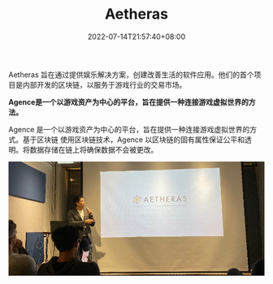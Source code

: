 ﻿---
weight: 
title: "Aetheras"
description: "Aetheras 旨在通过提供娱乐解决方案，创建改善生活的软件应用"
date: 2022-07-14T21:57:40+08:00
lastmod: 2022-07-14T16:45:40+08:00
draft: false
authors: ["whq985"]
featuredImage: "aetheras.jpg"
link: "https://www.aetheras.io/"
tags: ["研究机构","Aetheras"]
categories: ["navigation"]
navigation: ["研究机构"]
lightgallery: true
toc: true
pinned: false
recommend: false
recommend1: false
---
Aetheras 旨在通过提供娱乐解决方案，创建改善生活的软件应用。他们的首个项目是内部开发的区块链，以服务于游戏行业的交易市场。

**Agence是一个以游戏资产为中心的平台，旨在提供一种连接游戏虚拟世界的方法。**

  Agence 是一个以游戏资产为中心的平台，旨在提供一种连接游戏虚拟世界的方式。基于区块链 使用区块链技术，Agence 以区块链的固有属性保证公平和透明。将数据存储在链上将确保数据不会被更改。



![1](1.png)
